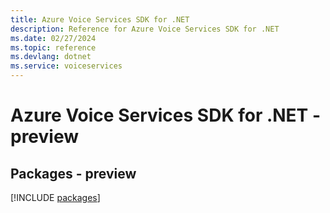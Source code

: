 ```yaml
---
title: Azure Voice Services SDK for .NET
description: Reference for Azure Voice Services SDK for .NET
ms.date: 02/27/2024
ms.topic: reference
ms.devlang: dotnet
ms.service: voiceservices
---
```

# Azure Voice Services SDK for .NET - preview
## Packages - preview
[!INCLUDE [packages](voice-services-index.md)]